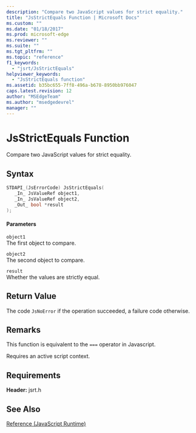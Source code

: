 ```yaml
---
description: "Compare two JavaScript values for strict equality."
title: "JsStrictEquals Function | Microsoft Docs"
ms.custom: ""
ms.date: "01/18/2017"
ms.prod: microsoft-edge
ms.reviewer: ""
ms.suite: ""
ms.tgt_pltfrm: ""
ms.topic: "reference"
f1_keywords: 
  - "jsrt/JsStrictEquals"
helpviewer_keywords: 
  - "JsStrictEquals function"
ms.assetid: b35bc655-7ff8-496a-b678-8950bb976047
caps.latest.revision: 12
author: "MSEdgeTeam"
ms.author: "msedgedevrel"
manager: ""
---
```

# JsStrictEquals Function
Compare two JavaScript values for strict equality.  
  
## Syntax  
  
```cpp  
STDAPI_(JsErrorCode) JsStrictEquals(  
   _In_ JsValueRef object1,  
   _In_ JsValueRef object2,  
   _Out_ bool *result  
);  
```  
  
#### Parameters  
 `object1`  
 The first object to compare.  
  
 `object2`  
 The second object to compare.  
  
 `result`  
 Whether the values are strictly equal.  
  
## Return Value  
 The code `JsNoError` if the operation succeeded, a failure code otherwise.  
  
## Remarks  
 This function is equivalent to the `===` operator in Javascript.  
  
 Requires an active script context.  
  
## Requirements  
 **Header:** jsrt.h  
  
## See Also  
 [Reference (JavaScript Runtime)](../chakra-hosting/reference-javascript-runtime.md)